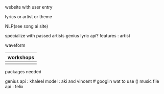 website with user entry 

lyrics or artist or theme

NLP(see song ai site)

specialize with passed artists
genius lyric api?
features : artist

waveform



| workshops|
| ------ |
| |



packages needed

genius api : khaleel
model : aki and vincent # googlin wat to use ()
music file api : felix


